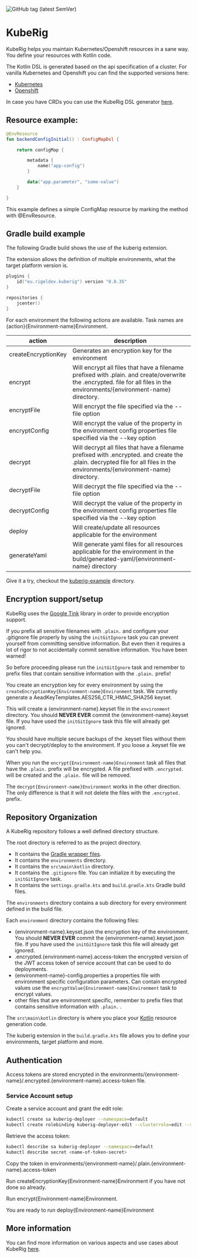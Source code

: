 ![GitHub tag (latest SemVer)](https://img.shields.io/github/tag/teyckmans/kuberig.svg?label=latest%20release)

# KubeRig

KubeRig helps you maintain Kubernetes/Openshift resources in a sane way. You define your resources with Kotlin code.

The Kotlin DSL is generated based on the api specification of a cluster. For vanilla Kubernetes and Openshift you can find the supported versions here:
- [Kubernetes](https://github.com/teyckmans/kuberig-dsl-kubernetes)
- [Openshift](https://github.com/teyckmans/kuberig-dsl-openshift)

In case you have CRDs you can use the KubeRig DSL generator [here](https://github.com/teyckmans/kuberig-dsl). 

## Resource example:

```kotlin
@EnvResource
fun backendConfigInitial() : ConfigMapDsl {

    return configMap {

        metadata {
            name("app-config")
        }

        data("app.parameter", "some-value")
    }

}
```

This example defines a simple ConfigMap resource by marking the method with @EnvResource.

## Gradle build example

The following Gradle build shows the use of the kuberig extension.

The extension allows the definition of multiple environments, what the target platform version is.

```kotlin
plugins {
    id("eu.rigeldev.kuberig") version "0.0.35"
}

repositories {
    jcenter()
}
```



For each environment the following actions are available. Task names are {action}{Environment-name}Environment.

|action|description|
|----|-----------|
|createEncryptionKey|Generates an encryption key for the environment|
|encrypt|Will encrypt all files that have a filename prefixed with .plain. and create/overwrite the .encrypted. file for all files in the environments/{environment-name} directory.|
|encryptFile|Will encrypt the file specified via the --file option|
|encryptConfig|Will encrypt the value of the property in the environment config properties file specified via the --key option|
|decrypt|Will decrypt all files that have a filename prefixed with .encrypted. and create the .plain. decrypted file for all files in the environments/{environment-name} directory.|
|decryptFile|Will decrypt the file specified via the --file option|
|decryptConfig|Will decrypt the value of the property in the environment config properties file specified via the --key option|
|deploy|Will create/update all resources applicable for the environment|
|generateYaml|Will generate yaml files for all resources applicable for the environment in the build/generated-yaml/{environment-name} directory|

Give it a try, checkout the [kuberig-example](https://github.com/teyckmans/kuberig/tree/master/kuberig-example) directory.

## Encryption support/setup

KubeRig uses the [Google Tink](https://github.com/google/tink) library in order to provide encryption support. 

If you prefix all sensitive filenames with `.plain.` and configure your .gitignore file properly by using the `initGitIgnore` task
you can prevent yourself from committing sensitive information. But even then it requires a lot of rigor to not accidentally commit sensitive information. You have been warned!

So before proceeding please run the `initGitIgnore` task and remember to prefix files that contain sensitive information with the `.plain.` prefix! 

You create an encryption key for every environment by using the `createEncryptionKey{Environment-name}Environment` task. We currently generate a AeadKeyTemplates.AES256_CTR_HMAC_SHA256 keyset.

This will create a {environment-name}.keyset file in the `environment` directory. You should **NEVER EVER** commit the {environment-name}.keyset file. If you have used the `initGitIgnore` task this file will already get ignored.

You should have multiple secure backups of the .keyset files without them you can't decrypt/deploy to the environment. If you loose a .keyset file we can't help you.

When you run the `encrypt{Environment-name}Environment` task all files that have the `.plain.` prefix will be encrypted. A file prefixed with `.encrypted.` will be created and the `.plain.` file will be removed.

The `decrypt{Environment-name}Environment` works in the other direction. The only difference is that it will not delete the files with the `.encrypted.` prefix. 

## Repository Organization

A KubeRig repository follows a well defined directory structure.

The root directory is referred to as the project directory. 
- It contains the [Gradle wrapper files](https://docs.gradle.org/current/userguide/gradle_wrapper.html). 
- It contains the `environments` directory.
- It contains the `src\main\kotlin` directory.
- It contains the `.gitignore` file. You can initialize it by executing the `initGitIgnore` task.
- It contains the `settings.gradle.kts` and `build.gradle.kts` Gradle build files.

The `environments` directory contains a sub directory for every environment defined in the build file.

Each `environment` directory contains the following files:
- {environment-name}.keyset.json the encryption key of the environment. You should **NEVER EVER** commit the {environment-name}.keyset.json file. If you have used the `initGitIgnore` task this file will already get ignored.
- .encrypted.{environment-name}.access-token the encrypted version of the JWT access token of service account that can be used to do deployments.
- {environment-name}-config.properties a properties file with environment specific configuration parameters. Can contain encrypted values use the `encryptValue{Environment-name}Environment` task to encrypt values.
- other files that are environment specific, remember to prefix files that contains sensitive information with `.plain.` . 

The `src\main\kotlin` directory is where you place your [Kotlin](https://kotlinlang.org/) resource generation code.

The kuberig extension in the `build.gradle.kts` file allows you to define your environments, target platform and more. 

## Authentication

Access tokens are stored encrypted in the environments/{environment-name}/.encrypted.{environment-name}.access-token file.

### Service Account setup

Create a service account and grant the edit role: 

```bash
kubectl create sa kuberig-deployer --namespace=default
kubectl create rolebinding kuberig-deployer-edit --clusterrole=edit --serviceaccount=default:kuberig-deployer --namespace=default
```

Retrieve the access token:
```bash
kubectl describe sa kuberig-deployer --namespace=default
kubectl describe secret <name-of-token-secret>
```

Copy the token in environments/{environment-name}/.plain.{environment-name}.access-token

Run createEncryptionKey{Environment-name}Environment if you have not done so already. 

Run encrypt{Environment-name}Environment.

You are ready to run deploy{Environment-name}Environment

## More information
You can find more information on various aspects and use cases about KubeRig [here](https://rigel.dev/tag/kuberig/). 
